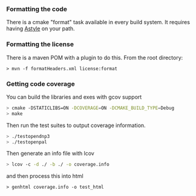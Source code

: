 
### Formatting the code

There is a cmake "format" task available in every build system. It requires
having [Astyle](http://astyle.sourceforge.net/) on your path.

### Formatting the license

There is a maven POM with a plugin to do this. From the root directory:

```
> mvn -f formatHeaders.xml license:format
```

### Getting code coverage

You can build the libraries and exes with gcov support

```sh
> cmake -DSTATICLIBS=ON -DCOVERAGE=ON -DCMAKE_BUILD_TYPE=Debug
> make
```

Then run the test suites to output coverage information.

```sh
> ./testopendnp3
> ./testopenpal
```
Then generate an info file with lcov

```sh
> lcov -c -d ./ -b ./ -o coverage.info
```

and then process this into html

```
> genhtml coverage.info -o test_html
```
